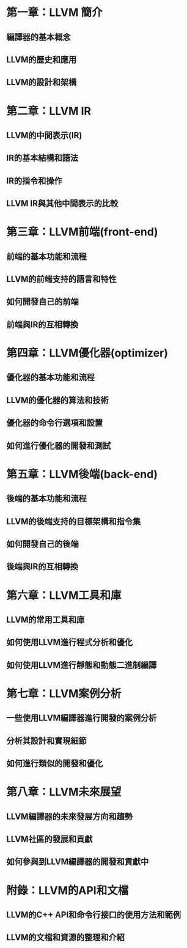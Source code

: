 # 第一章：LLVM 簡介

## 編譯器的基本概念
## LLVM的歷史和應用
## LLVM的設計和架構

# 第二章：LLVM IR

## LLVM的中間表示(IR)
## IR的基本結構和語法
## IR的指令和操作
## LLVM IR與其他中間表示的比較

# 第三章：LLVM前端(front-end)

## 前端的基本功能和流程
## LLVM的前端支持的語言和特性
## 如何開發自己的前端
## 前端與IR的互相轉換

# 第四章：LLVM優化器(optimizer)

## 優化器的基本功能和流程
## LLVM的優化器的算法和技術
## 優化器的命令行選項和設置
## 如何進行優化器的開發和測試

# 第五章：LLVM後端(back-end)

## 後端的基本功能和流程
## LLVM的後端支持的目標架構和指令集
## 如何開發自己的後端
## 後端與IR的互相轉換

# 第六章：LLVM工具和庫

## LLVM的常用工具和庫
## 如何使用LLVM進行程式分析和優化
## 如何使用LLVM進行靜態和動態二進制編譯

# 第七章：LLVM案例分析

## 一些使用LLVM編譯器進行開發的案例分析
## 分析其設計和實現細節
## 如何進行類似的開發和優化

# 第八章：LLVM未來展望

## LLVM編譯器的未來發展方向和趨勢
## LLVM社區的發展和貢獻
## 如何參與到LLVM編譯器的開發和貢獻中

# 附錄：LLVM的API和文檔

## LLVM的C++ API和命令行接口的使用方法和範例
## LLVM的文檔和資源的整理和介紹